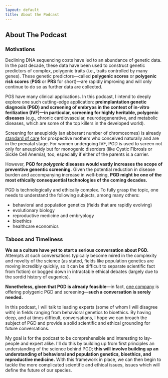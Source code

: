 ```yaml
---
layout: default
title: About the Podcast
---
```

## About The Podcast
### Motivations

Declining DNA sequencing costs have led to an abundance of genetic data. In the past decade, these data have been used to construct genetic predictors of complex, polygenic traits (i.e., traits controlled by many genes). These genetic predictors—called **polygenic scores** or **polygenic risk scores** (**PGS** or **PRS** for short)—are rapidly improving and will only continue to do so as further data are collected.

PGS have many clinical applications. In this podcast, I intend to deeply explore one such cutting-edge application: **preimplantation genetic diagnosis (PGD) and screening of embryos in the context of in-vitro ferilization (IVF)—in particular, screening for highly heritable, polygenic diseases** (e.g., chronic cardiovascular, neurodegenerative, and metabolic diseases, which are some of the top killers in the developed world).

Screening for aneuploidy (an abberant number of chromosomes) is already [standard of care](https://www.mayoclinic.org/tests-procedures/noninvasive-prenatal-testing/about/pac-20384574) for prospective mothers who conceived naturally and are in the prenatal stage. For women undergoing IVF, PGD is used to screen not only for aneuploidy but for monogenic disorders (like Cystic Fibrosis or Sickle Cell Anemia), too, especially if either of the parents is a carrier. 

However, **PGD for _polygenic_ diseases would vastly increases the scope of preventive genentic screening.** Given the potential reduction in disease burden and accompanying increase in well-being, **PGD might be one of the most ethically consequential technologies of the coming decades.**

PGD is technologically and ethically complex. To fully grasp the topic, one needs to understand the following subjects, among many others:

- behavioral and population genetics (fields that are rapidly evolving)
- evolutionary biology
- reproductive medicine and embryology
- bioethics
- healthcare economics 


### Taboos and Timeliness  

**We as a culture have yet to start a serious conversation about PGD.** Attempts at such conversations typically become mired in the complexity and novelty of the science (as stated, fields like population genetics are moving incredibly quickly, so it can be difficult to separate scientific fact from fiction) or bogged down in intractable ethical debates (largely due to the sordid history of eugenics). 

**Nonetheless, given that PGD is already feasible**—in fact, [one company](https://genomicprediction.com) is offering polygenic PGD and screening—**such a conversation is sorely needed.**

In this podcast, I will talk to leading experts (some of whom I will disagree with) in fields ranging from behavioral genetics to bioethics. By having deep, and at times difficult, conversations, I hope we can broach the subject of PGD and provide a solid scientific and ethical grounding for future conversations.

My goal is for the podcast to be comprehensible and interesting to lay-people and expert alike. I'll do this by building up from first principles an understanding of the science behind PGD; **this will involve building up an understanding of behavioral and population genetics, bioethics, and reproductive medicine.** With this framework in place, we can then begin to tackle the more complicated scientific and ethical issues, issues which will define the future of our species. 

